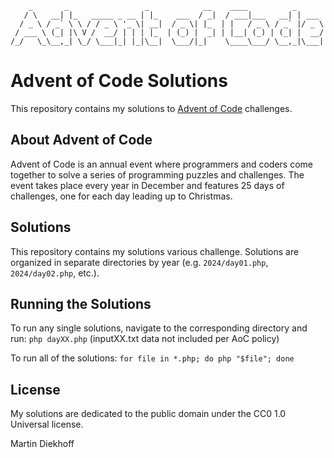 ```
    _       _                 _            __    ____          _      
   / \   __| |_   _____ _ __ | |_    ___  / _|  / ___|___   __| | ___
  / _ \ / _` \ \ / / _ \ '_ \| __|  / _ \| |_  | |   / _ \ / _` |/ _ \
 / ___ \ (_| |\ V /  __/ | | | |_  | (_) |  _| | |__| (_) | (_| |  __/
/_/   \_\__,_| \_/ \___|_| |_|\__|  \___/|_|    \____\___/ \__,_|\___|

```

# Advent of Code Solutions

This repository contains my solutions to [Advent of Code](https://adventofcode.com) challenges.

## About Advent of Code

Advent of Code is an annual event where programmers and coders come together to solve a series of programming puzzles and challenges. The event takes place every year in December and features 25 days of challenges, one for each day leading up to Christmas.

## Solutions

This repository contains my solutions various challenge. Solutions are organized in separate directories by year (e.g. `2024/day01.php`, `2024/day02.php`, etc.).

## Running the Solutions

To run any single solutions, navigate to the corresponding directory and run: `php dayXX.php` (inputXX.txt data not included per AoC policy)

To run all of the solutions: `for file in *.php; do php "$file"; done`

## License

My solutions are dedicated to the public domain under the CC0 1.0 Universal license.

Martin Diekhoff
